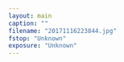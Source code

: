 ```yaml
---
layout: main
caption: ""
filename: "20171116223844.jpg"
fstop: "Unknown"
exposure: "Unknown"
---
```

